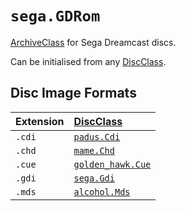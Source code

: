 # `sega.GDRom`

[ArchiveClass](../../glossary/archive_classes.md) for Sega Dreamcast discs.

Can be initialised from any [DiscClass](../../glossary/disc_classes.md).


## Disc Image Formats

| Extension | [DiscClass](../../glossary/disc_classes.md) |
| :----- | :----- |
| `.cdi` | [`padus.Cdi`](../padus/cdi.md) |
| `.chd` | [`mame.Chd`](../mame/chd.md) |
| `.cue` | [`golden_hawk.Cue`](../golden_hawk/cue.md) |
| `.gdi` | [`sega.Gdi`](gdi.md) |
| `.mds` | [`alcohol.Mds`](../alcohol/mds.md) |
